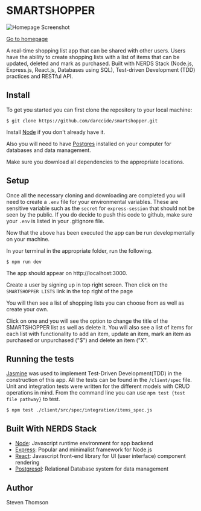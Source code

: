 # SMARTSHOPPER

![Homepage Screenshot](https://i.imgur.com/Kg0N3Ld.png)

[Go to homepage](https://smartshopper-final.herokuapp.com/static)

A real-time shopping list app that can be shared with other users. Users have the ability to create shopping lists with a list of items that can be updated, deleted and mark as purchased. Built with NERDS Stack (Node.js, Express.js, React.js, Databases using SQL), Test-driven Development (TDD) practices and RESTful API.

## Install

To get you started you can first clone the repository to your local machine:

```
$ git clone https://github.com/darccide/smartshopper.git

```

Install [Node](https://nodejs.org/en/download/) if you don't already have it.

Also you will need to have [Postgres](https://postgresql.org) installed on your computer for databases and data management.

Make sure you download all dependencies to the appropriate locations.

## Setup

Once all the necessary cloning and downloading are completed you will need to create a `.env` file for your environmental variables. These are sensitive variable such as the `secret` for `express-session` that should not be seen by the public. If you do decide to push this code to github, make sure your `.env` is listed in your .gitignore file.

Now that the above has been executed the app can be run developmentally on your machine.

In your terminal in the appropriate folder, run the following.

```
$ npm run dev
```

The app should appear on http://localhost:3000.

Create a user by signing up in top right screen. Then click on the `SMARTSHOPPER LISTS` link in the top right of the page

You will then see a list of shopping lists you can choose from as well as create your own.

Click on one and you will see the option to change the title of the SMARTSHOPPER list as well as delete it. You will also see a list of items for each list with functionality to add an item, update an item, mark an item as purchased or unpurchased ("\$") and delete an item ("X".

## Running the tests

[Jasmine](https://jasmine.github.io/) was used to implement Test-Driven Development(TDD) in the construction of this app. All the tests can be found in the `/client/spec` file. Unit and integration tests were written for the different models with CRUD operations in mind. From the command line you can use `npm test {test file pathway}` to test.

```
$ npm test ./client/src/spec/integration/items_spec.js
```

## Built With NERDS Stack

- [Node](https://nodejs.org/en/): Javascript runtime environment for app backend
- [Express](https://expressjs.com/): Popular and minimalist framework for Node.js
- [React](https://reactjs.org/): Javascript front-end library for UI (user interface) component rendering
- [Postgresql](https://www.postgresql.org/): Relational Database system for data management

## Author

Steven Thomson
